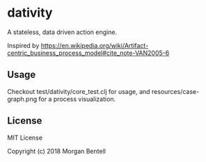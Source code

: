 # dativity

A stateless, data driven action engine.

Inspired by https://en.wikipedia.org/wiki/Artifact-centric_business_process_model#cite_note-VAN2005-6

## Usage

Checkout test/dativity/core_test.clj for usage, and resources/case-graph.png for a process visualization.

## License

MIT License

Copyright (c) 2018 Morgan Bentell
